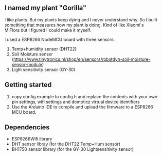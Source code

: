 ## I named my plant "Gorilla"
I like plants. But my plants keep dying and I never understand why. So I built something that measures how my plant is doing. Kind of like Xiaomi's MiFlora but I figured I could make it myself.

I used a ESP8266 NodeMCU board with three sensors:
 1. Temp+humidity sensor (DHT22)
 2. Soil Moisture sensor (https://www.tinytronics.nl/shop/en/sensors/robotdyn-soil-moisture-sensor-module)
 3. Light sensitivity sensor (GY-30)
## Getting started
1. copy config.example to config.h and replace the contents with your own pin settings, wifi settings and domoticz virtual device identifiers
2. Use the Arduino IDE to compile and upload the firmware to a ESP8266 MCU board.

## Dependencies
* ESP8266Wifi library
* DHT sensor libray (for the DHT22 Temp+Hum sensor)
* BH1750 sensor library (for the GY-30 Lightsensitivity sensor)
